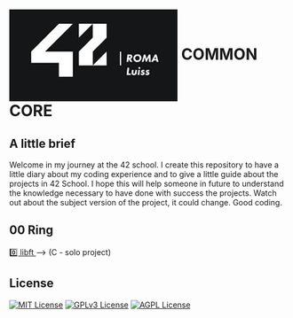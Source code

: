 # <img align="center" src="https://github.com/f-corvaro/42.common_core/blob/main/42 Roma Luiss.jpeg"> **COMMON CORE**


## A little brief

Welcome in my journey at the 42 school. I create this repository to have a little diary about my coding experience and to give a little guide about the projects in 42 School. I hope this will help someone in future to understand the knowledge necessary to have done with success the projects. Watch out about the subject version of the project, it could change. Good coding.

## 00 Ring

[0️⃣ libft ](https://github.com/f-corvaro/42.common_core/tree/main/libft) --> (C - solo project)

## License

[![MIT License](https://img.shields.io/badge/License-MIT-green.svg)](https://choosealicense.com/licenses/mit/)
[![GPLv3 License](https://img.shields.io/badge/License-GPL%20v3-yellow.svg)](https://opensource.org/licenses/)
[![AGPL License](https://img.shields.io/badge/license-AGPL-blue.svg)](http://www.gnu.org/licenses/agpl-3.0)
